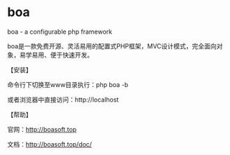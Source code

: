 # boa
boa - a configurable php framework

boa是一款免费开源、灵活易用的配置式PHP框架，MVC设计模式，完全面向对象，易学易用、便于快速开发。

【安装】

命令行下切换至www目录执行：php boa -b

或者浏览器中直接访问：http://localhost

【帮助】

官网：http://boasoft.top

文档：http://boasoft.top/doc/
